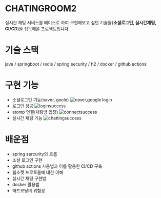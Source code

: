 # CHATINGROOM2 

실시간 채팅 서비스를 베이스로 하여 구현해보고 싶던 기술들(__소셜로그인, 실시간채팅, CI/CD__)을 접목해본 프로젝트입니다.


# 기술 스택
java / springboot / redis / spring security / h2 / docker / github actions


# 구현 기능

- 소셜로그인 기능(naver, goole)
![naver,google login](https://github.com/user-attachments/assets/39b4ab6d-c36f-4c3c-805b-0dc90175909e)
- 로그인 성공
![loginsuccess](https://github.com/user-attachments/assets/e72a7e0c-2494-40b0-aeff-78f0428b1614)
- stomp 연결(채팅방 입장)
![connectsuccess](https://github.com/user-attachments/assets/e3aaa7e1-c5fa-413b-86ed-03f1a1854820)
- 실시간 채팅 기능
![chattingsuccess](https://github.com/user-attachments/assets/6787c619-7f97-4db4-a408-64d13522c59b)





# 배운점
- spring sercurity의 흐름
- 소셜 로그인 구현
- github actions 사용법과 이를 활용한 CI/CD 구축
- 웹소켓 프로토콜에 대한 이해
- 실시간 채팅 구현법
- docker 활용법
- 하드코딩의 위험성
